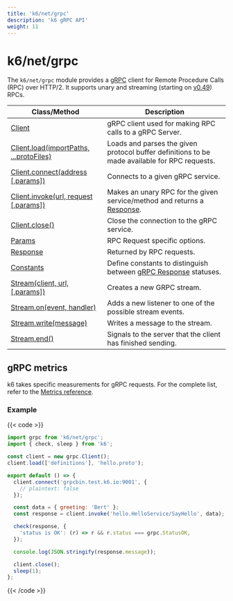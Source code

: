 ```yaml
---
title: 'k6/net/grpc'
description: 'k6 gRPC API'
weight: 11
---
```


# k6/net/grpc

The `k6/net/grpc` module provides a [gRPC](https://grpc.io/) client for Remote Procedure Calls (RPC) over HTTP/2. It supports unary and streaming (starting on [v0.49](https://github.com/grafana/k6/releases/tag/v0.49.0)) RPCs.

| Class/Method                                                                                                                      | Description                                                                                                                                             |
| --------------------------------------------------------------------------------------------------------------------------------- | ------------------------------------------------------------------------------------------------------------------------------------------------------- |
| [Client](https://grafana.com/docs/k6/<K6_VERSION>/javascript-api/k6-net-grpc/client)                                              | gRPC client used for making RPC calls to a gRPC Server.                                                                                                 |
| [Client.load(importPaths, ...protoFiles)](https://grafana.com/docs/k6/<K6_VERSION>/javascript-api/k6-net-grpc/client/client-load) | Loads and parses the given protocol buffer definitions to be made available for RPC requests.                                                           |
| [Client.connect(address [,params])](https://grafana.com/docs/k6/<K6_VERSION>/javascript-api/k6-net-grpc/client/client-connect)    | Connects to a given gRPC service.                                                                                                                       |
| [Client.invoke(url, request [,params])](https://grafana.com/docs/k6/<K6_VERSION>/javascript-api/k6-net-grpc/client/client-invoke) | Makes an unary RPC for the given service/method and returns a [Response](https://grafana.com/docs/k6/<K6_VERSION>/javascript-api/k6-net-grpc/response). |
| [Client.close()](https://grafana.com/docs/k6/<K6_VERSION>/javascript-api/k6-net-grpc/client/client-close)                         | Close the connection to the gRPC service.                                                                                                               |
| [Params](https://grafana.com/docs/k6/<K6_VERSION>/javascript-api/k6-net-grpc/params)                                              | RPC Request specific options.                                                                                                                           |
| [Response](https://grafana.com/docs/k6/<K6_VERSION>/javascript-api/k6-net-grpc/response)                                          | Returned by RPC requests.                                                                                                                               |
| [Constants](https://grafana.com/docs/k6/<K6_VERSION>/javascript-api/k6-net-grpc/constants)                                        | Define constants to distinguish between [gRPC Response](https://grafana.com/docs/k6/<K6_VERSION>/javascript-api/k6-net-grpc/response) statuses.         |
| [Stream(client, url, [,params])](https://grafana.com/docs/k6/<K6_VERSION>/javascript-api/k6-net-grpc/stream)                      | Creates a new GRPC stream.                                                                                                                              |
| [Stream.on(event, handler)](https://grafana.com/docs/k6/<K6_VERSION>/javascript-api/k6-net-grpc/stream/stream-on)                 | Adds a new listener to one of the possible stream events.                                                                                               |
| [Stream.write(message)](https://grafana.com/docs/k6/<K6_VERSION>/javascript-api/k6-net-grpc/stream/stream-write)                  | Writes a message to the stream.                                                                                                                         |
| [Stream.end()](https://grafana.com/docs/k6/<K6_VERSION>/javascript-api/k6-net-grpc/stream/stream-end)                             | Signals to the server that the client has finished sending.                                                                                             |

## gRPC metrics

k6 takes specific measurements for gRPC requests.
For the complete list, refer to the [Metrics reference](https://grafana.com/docs/k6/<K6_VERSION>/using-k6/metrics/reference#grpc).

### Example

{{< code >}}

```javascript
import grpc from 'k6/net/grpc';
import { check, sleep } from 'k6';

const client = new grpc.Client();
client.load(['definitions'], 'hello.proto');

export default () => {
  client.connect('grpcbin.test.k6.io:9001', {
    // plaintext: false
  });

  const data = { greeting: 'Bert' };
  const response = client.invoke('hello.HelloService/SayHello', data);

  check(response, {
    'status is OK': (r) => r && r.status === grpc.StatusOK,
  });

  console.log(JSON.stringify(response.message));

  client.close();
  sleep(1);
};
```

{{< /code >}}
